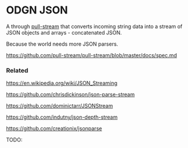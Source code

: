 # ODGN JSON

A through [pull-stream](https://pull-stream.github.io/) that converts incoming string data into a stream of JSON objects and arrays - concatenated JSON.

Because the world needs more JSON parsers.

https://github.com/pull-stream/pull-stream/blob/master/docs/spec.md


### Related

https://en.wikipedia.org/wiki/JSON_Streaming

https://github.com/chrisdickinson/json-parse-stream

https://github.com/dominictarr/JSONStream

https://github.com/indutny/json-depth-stream

https://github.com/creationix/jsonparse

TODO:

